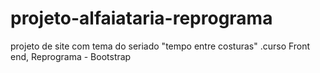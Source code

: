 # projeto-alfaiataria-reprograma
projeto de site com tema do seriado "tempo entre costuras" .curso Front end, Reprograma - Bootstrap
